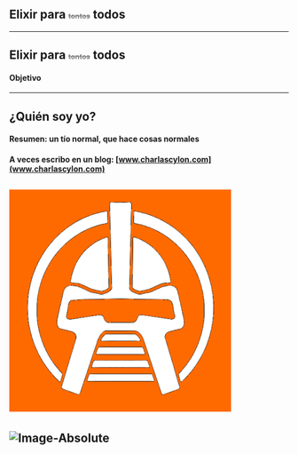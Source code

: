 ## Elixir para <span style="font-size:0.6em; color:gray">~~tontos~~</span> todos
---
## Elixir para <span style="font-size:0.6em; color:gray">~~tontos~~</span> todos
#### Objetivo
---
## ¿Quién soy yo?
#### Resumen: un tío normal, que hace cosas normales
#### A veces escribo en un blog: [www.charlascylon.com](www.charlascylon.com)
![Image-Absolute](img/avatar-icon.png)
---
![Image-Absolute](img/patricio1.png)
---
